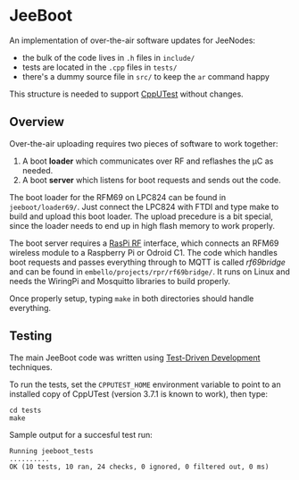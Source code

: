 # JeeBoot

An implementation of over-the-air software updates for JeeNodes:

* the bulk of the code lives in `.h` files in `include/`
* tests are located in the `.cpp` files in `tests/`
* there's a dummy source file in `src/` to keep the `ar` command happy

This structure is needed to support [CppUTest][1] without changes.

## Overview

Over-the-air uploading requires two pieces of software to work together:

1. A boot **loader** which communicates over RF and reflashes the µC as needed.
2. A boot **server** which listens for boot requests and sends out the code.

The boot loader for the RFM69 on LPC824 can be found in `jeeboot/loader69/`.
Just connect the LPC824 with FTDI and type make to build and upload this boot
loader. The upload precedure is a bit special, since the loader needs to end up
in high flash memory to work properly.

The boot server requires a [RasPi RF][3] interface, which connects an RFM69
wireless module to a Raspberry Pi or Odroid C1. The code which handles boot
requests and passes everything through to MQTT is called _rf69bridge_ and
can be found in `embello/projects/rpr/rf69bridge/`. It runs on Linux and needs
the WiringPi and Mosquitto libraries to build properly.

Once properly setup, typing `make` in both directories should handle everything.

## Testing

The main JeeBoot code was written using [Test-Driven Development][2] techniques.

To run the  tests, set the `CPPUTEST_HOME` environment variable to point to an
installed copy of CppUTest (version 3.7.1 is known to work), then type:

    cd tests
    make

Sample output for a succesful test run:

    Running jeeboot_tests
    ..........
    OK (10 tests, 10 ran, 24 checks, 0 ignored, 0 filtered out, 0 ms)

[1]: http://cpputest.github.io
[2]: https://en.wikipedia.org/wiki/Test-driven_development
[3]: http://jeelabs.org/2015/05/20/rfm69-on-raspberry-pi/
